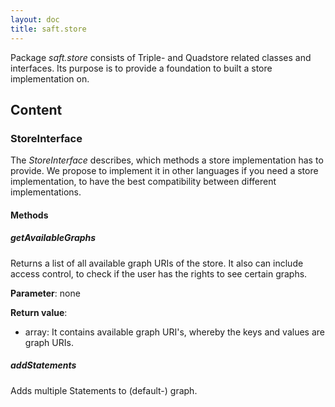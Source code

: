 ```yaml
---
layout: doc
title: saft.store
---
```


Package _saft.store_ consists of Triple- and Quadstore related classes and interfaces. Its purpose is to provide a foundation to built a store implementation on.

## Content 

### StoreInterface

The _StoreInterface_ describes, which methods a store implementation has to provide. We propose to implement it in other languages if you need a store implementation, to have the best compatibility between different implementations.

#### Methods

##### getAvailableGraphs

Returns a list of all available graph URIs of the store. It also can include access control, to check if the user has the rights to see certain graphs. 

**Parameter**: none

**Return value**: 
- array: It contains available graph URI's, whereby the keys and values are graph URIs.


##### addStatements

Adds multiple Statements to (default-) graph. 
